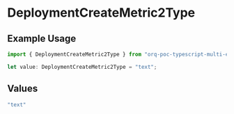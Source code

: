 # DeploymentCreateMetric2Type

## Example Usage

```typescript
import { DeploymentCreateMetric2Type } from "orq-poc-typescript-multi-env-version/models/operations";

let value: DeploymentCreateMetric2Type = "text";
```

## Values

```typescript
"text"
```